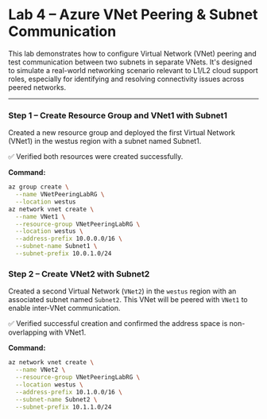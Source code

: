 # Lab 4 – Azure VNet Peering & Subnet Communication

This lab demonstrates how to configure Virtual Network (VNet) peering and test communication between two subnets in separate VNets. It's designed to simulate a real-world networking scenario relevant to L1/L2 cloud support roles, especially for identifying and resolving connectivity issues across peered networks.

---

### Step 1 – Create Resource Group and VNet1 with Subnet1

Created a new resource group and deployed the first Virtual Network (VNet1) in the westus region with a subnet named Subnet1.

✅ Verified both resources were created successfully.

**Command:**
```bash
az group create \
  --name VNetPeeringLabRG \
  --location westus
az network vnet create \
  --name VNet1 \
  --resource-group VNetPeeringLabRG \
  --location westus \
  --address-prefix 10.0.0.0/16 \
  --subnet-name Subnet1 \
  --subnet-prefix 10.0.1.0/24
```
### Step 2 – Create VNet2 with Subnet2

Created a second Virtual Network (`VNet2`) in the `westus` region with an associated subnet named `Subnet2`. This VNet will be peered with `VNet1` to enable inter-VNet communication.

✅ Verified successful creation and confirmed the address space is non-overlapping with VNet1.

**Command:**
```bash
az network vnet create \
  --name VNet2 \
  --resource-group VNetPeeringLabRG \
  --location westus \
  --address-prefix 10.1.0.0/16 \
  --subnet-name Subnet2 \
  --subnet-prefix 10.1.1.0/24
```
